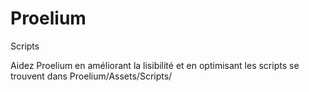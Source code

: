 # Proelium 
Scripts

Aidez Proelium en améliorant la lisibilité et en optimisant les scripts se trouvent dans Proelium/Assets/Scripts/
